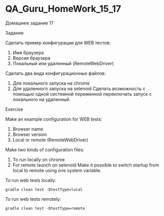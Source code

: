 # QA_Guru_HomeWork_15_17
Домашнее задание 17

Задание

Сделать пример конфигурации для WEB тестов:
1. Имя браузера
2. Версия браузера
3. Локальный или удаленный (RemoteWebDriver)

Сделать два вида конфигурационных файлов:
1. Для локального запуска на chrome
2. Для удаленного запуска на selenoid
Сделать возможность с помощью одной системной переменной переключать запуск с локального на удаленный.


Exercise

Make an example configuration for WEB tests:
1. Browser name
2. Browser version
3. Local or remote (RemoteWebDriver)

Make two kinds of configuration files:
1. To run locally on chrome
2. For remote launch on selenoid
Make it possible to switch startup from local to remote using one system variable.


To run web tests locally:
```shell
gradle clean test -DtestType=local
```


To run web tests remotely:
```shell
gradle clean test -DtestType=remote
```
